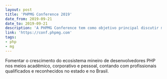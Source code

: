 ```yaml
---
layout: post
title: 'PHPMG Conference 2019'
date_from: 2019-09-21
date_to: 2019-09-21
description: 'A PHPMG Conference tem como objetivo principal discutir melhores práticas sobre a tecnologia PHP e áreas correlatas como Design, Técnicas de Desenvolvimento, Banco de Dados, Software Livre etc.'
link: 'https://conf.phpmg.com'
tags:
- php
- mg
---
```


Fomentar o crescimento do ecosistema mineiro de desenvolvedores PHP nos meios acadêmico, corporativo e pessoal, contando com profissionais qualificados e reconhecidos no estado e no Brasil.
